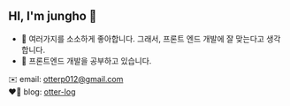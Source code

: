 ## HI, I'm jungho 🥸

- 🥳 여러가지를 소소하게 좋아합니다. 그래서, 프론트 엔드 개발에 잘 맞는다고 생각합니다.
- 🌳 프론트엔드 개발을 공부하고 있습니다.
 
✉️ email: otterp012@gmail.com  
❤️‍🔥 blog: [otter-log](http://otter-log.world)
